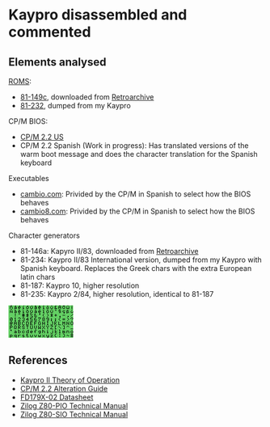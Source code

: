 # Kaypro disassembled and commented

## Elements analysed

[ROMS](rom/README.md):

- [81-149c](81-149c.s), downloaded from [Retroarchive](http://www.retroarchive.org/maslin/disks/roms/index.html)
- [81-232](81-232.s), dumped from my Kaypro

CP/M BIOS:

- [CP/M 2.2 US](bios/bios_us.us)
- CP/M 2.2 Spanish (Work in progress): Has translated versions of the warm boot message and does the character translation for the Spanish keyboard

Executables

- [cambio.com](executable/cambio.s): Privided by the CP/M in Spanish to select how the BIOS behaves
- [cambio8.com](executable/cambio8.s): Privided by the CP/M in Spanish to select how the BIOS behaves

Character generators

- 81-146a: Kapyro II/83, downloaded from [Retroarchive](http://www.retroarchive.org/maslin/disks/roms/index.html)
- 81-234: Kaypro II/83 International version, dumped from my Kaypro with Spanish keyboard. Replaces the Greek chars with the extra European latin chars
- 81-187: Kaypro 10, higher resolution
- 81-235: Kaypro 2/84, higher resolution, identical to 81-187

![81-234 character generator](chars/81-234.png)



## References

- [Kaypro II Theory of Operation](documentation/Kaypro%20II%20Theory%20of%20Operation%201983.pdf)
- [CP/M 2.2 Alteration Guide](documentation/CPM_2.2_Alteration_Guide_1979.pdf)
- [FD179X-02 Datasheet](documentation/FD179X-02_Data_Sheet_May1980.pdf)
- [Zilog Z80-PIO Technical Manual](documentation/Zilog%20Z80-PIO%20Technical%20Manual.pdf)
- [Zilog Z80-SIO Technical Manual](documentation/Zilog%20Z80-SIO%20Technical%20Manual.pdf)


